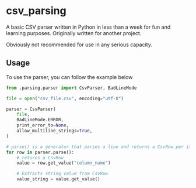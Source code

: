 # csv_parsing

A basic CSV parser written in Python in less than a week for fun and learning purposes. Originally written for another project.

Obviously not recommended for use in any serious capacity.

## Usage

To use the parser, you can follow the example below

```py
from .parsing.parser import CsvParser, BadLineMode

file = open("csv_file.csv", encoding="utf-8")

parser = CsvParser(
    file,
    BadLineMode.ERROR,
    print_error_to=None,
    allow_multiline_strings=True,
)

# parse() is a generator that parses a line and returns a CsvRow per iteration
for row in parser.parse():
    # returns a CsvRow
    value = row.get_value("column_name")

    # Extracts string value from CsvRow
    value_string = value.get_value()
```
